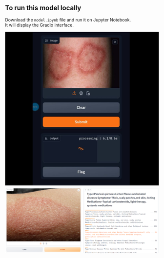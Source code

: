 ## To run this model locally

Download the `model.ipynb` file and run it on Jupyter Notebook.  
It will display the Gradio interface.

![UI Screenshot 1](skdrs.jpeg)
![UI Screenshot 2](skdrs1.png)
